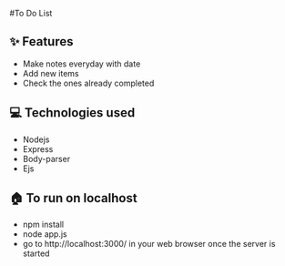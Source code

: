#To Do List

## ✨ Features
- Make notes everyday with date
- Add new items
- Check the ones already completed

## 💻 Technologies used
- Nodejs
- Express
- Body-parser
- Ejs

## 🏠 To run on localhost
- npm install
- node app.js
- go to http://localhost:3000/ in your web browser once the server is started



